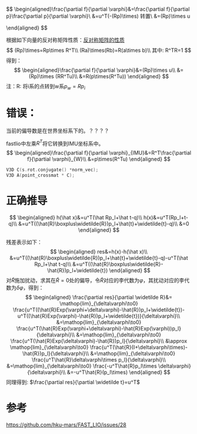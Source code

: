 $$
\begin{aligned}\frac{\partial f}{\partial \varphi}&=\frac{\partial f}{\partial p}\frac{\partial p}{\partial \varphi}\\
&=u^T(-(Rp)\times) 转置\\
&=(Rp)\times u

\end{aligned}
$$

根据如下向量的反对称矩阵性质：[反对称矩阵的性质](https://gutsgwh1997.github.io/2020/05/26/%E5%8F%8D%E5%AF%B9%E7%A7%B0%E7%9F%A9%E9%98%B5%E7%9A%84%E6%80%A7%E8%B4%A8/)
$$
(Rp)\times=Rp\times R^T\\
(Ra)\times(Rb)=R(a\times b)\\
其中: R^TR=1
$$
得到：
$$
\begin{aligned}\frac{\partial f}{\partial \varphi}&=(Rp)\times u\\
&=(Rp)\times (RR^Tu)\\
&=R(p\times(R^Tu))
\end{aligned}
$$
注：R: 将i系的点转到w系$p_w=Rp_i$

# 错误：

当前的偏导数是在世界坐标系下的。？？？？

fastlio中左乘$R^T$将它转换到IMU坐标系中。
$$
\begin{aligned}\frac{\partial f}{\partial \varphi}_{IMU}&=R^T\frac{\partial f}{\partial \varphi}_{W}\\
&=p\times(R^Tu)
\end{aligned}
$$

```c++
V3D C(s.rot.conjugate() *norm_vec);
V3D A(point_crossmat * C);
```





# 正确推导

$$
\begin{aligned}
h(\hat x)&=u^T(\hat Rp_l+\hat t-q)\\
h(x)&=u^T(Rp_l+t-q)\\
&=u^T((\hat{R}\boxplus\widetilde{R})p_l+\hat{t}+\widetilde{t}-q)\\
&=0
\end{aligned}
$$

残差表示如下：
$$
\begin{aligned}
res&=h(x)-h(\hat x)\\
&=u^T((\hat{R}\boxplus\widetilde{R})p_l+\hat{t}+\widetilde{t}-q)-u^T(\hat Rp_l+\hat t-q)\\
&=u^T((\hat{R}\boxplus\widetilde{R}-\hat{R})p_l+\widetilde{t})
\end{aligned}
$$
对$\widetilde{R}$施加扰动，求其在$\widetilde{R}=0$处的偏导，令$\widetilde R$对应的李代数为$\varphi$，其扰动对应的李代数为$\delta\varphi$，得到：
$$
\begin{aligned}
\frac{\partial res}{\partial \widetilde R}&=
\mathop{lim}_{\delta\varphi\to0} \frac{u^T((\hat{R}Exp(\varphi+\delta\varphi)-\hat{R})p_l+\widetilde{t})-u^T((\hat{R}Exp(\varphi)-\hat{R})p_l+\widetilde{t})}{\delta\varphi}\\
&=\mathop{lim}_{\delta\varphi\to0} \frac{u^T(\hat{R}Exp(\varphi+\delta\varphi)-\hat{R}Exp(\varphi))p_l}{\delta\varphi}\\
&=\mathop{lim}_{\delta\varphi\to0} \frac{u^T(\hat{R}Exp(\delta\varphi)-\hat{R})p_l}{\delta\varphi}\\
&\approx \mathop{lim}_{\delta\varphi\to0} \frac{u^T(\hat{R}(I+\delta\varphi\times)-\hat{R})p_l}{\delta\varphi}\\
&=\mathop{lim}_{\delta\varphi\to0} \frac{u^T\hat{R}\delta\varphi\times p_l}{\delta\varphi}\\
&=\mathop{lim}_{\delta\varphi\to0} \frac{-u^T\hat{R}p_l\times \delta\varphi}{\delta\varphi}\\
&=-u^T\hat{R}(p_l\times)
\end{aligned}
$$
同理得到: $\frac{\partial res}{\partial \widetilde t}=u^T$



# 参考

https://github.com/hku-mars/FAST_LIO/issues/28



